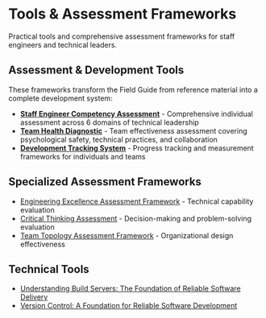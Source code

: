 # Tools & Assessment Frameworks

Practical tools and comprehensive assessment frameworks for staff engineers and technical leaders.

## Assessment & Development Tools

These frameworks transform the Field Guide from reference material into a complete development system:

- [**Staff Engineer Competency Assessment**](staff-engineer-competency-assessment.md) - Comprehensive individual assessment across 6 domains of technical leadership
- [**Team Health Diagnostic**](team-health-diagnostic.md) - Team effectiveness assessment covering psychological safety, technical practices, and collaboration  
- [**Development Tracking System**](development-tracking-system.md) - Progress tracking and measurement frameworks for individuals and teams

## Specialized Assessment Frameworks

- [Engineering Excellence Assessment Framework](engineering-excellence-assessment.md) - Technical capability evaluation
- [Critical Thinking Assessment](critical-thinking-assessment.md) - Decision-making and problem-solving evaluation
- [Team Topology Assessment Framework](team-topology-assessment.md) - Organizational design effectiveness

## Technical Tools

- [Understanding Build Servers: The Foundation of Reliable Software Delivery](build-server.md)
- [Version Control: A Foundation for Reliable Software Development](version-control.md)
